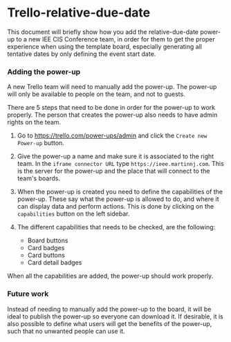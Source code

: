 # Trello-relative-due-date

This document will briefly show how you add the relative-due-date power-up to a new IEE CIS Conference team, in order for them to get the proper experience when using the template board, especially generating all tentative dates by only defining the event start date. 

### Adding the power-up

A new Trello team will need to manually add the power-up. The power-up will only be available to people on the team, and not to guests.

There are 5 steps that need to be done in order for the power-up to work properly. The person that creates the power-up also needs to have admin rights on the team. 

1. Go to https://trello.com/power-ups/admin and click the `Create new Power-up` button.
1. Give the power-up a name and make sure it is associated to the right team. In the `iframe connector URL` type `https://ieee.martinnj.com`. This is the server for the power-up and the place that will connect to the team's boards.
1. When the power-up is created you need to define the capabilities of the power-up. These say what the power-up is allowed to do, and where it can display data and perform actions. This is done by clicking on the `capabilities` button on the left sidebar.
1. The different capabilities that needs to be checked, are the following: 

	* Board buttons
	* Card badges	
	* Card buttons
	* Card detail badges

When all the capabilities are added, the power-up should work properly. 



### Future work

Instead of needing to manually add the power-up to the board, it will be ideal to publish the power-up so everyone can download it. If desirable, it is also possible to define what users will get the benefits of the power-up, such that no unwanted people can use it. 


